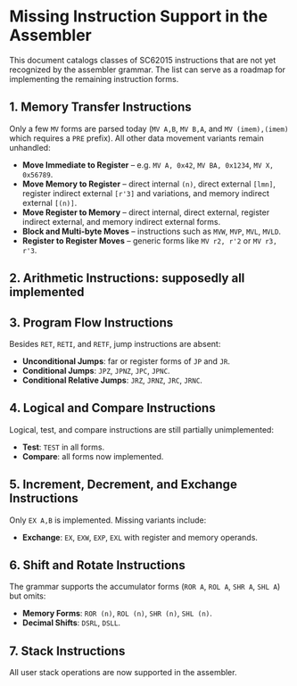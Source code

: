 # Missing Instruction Support in the Assembler

This document catalogs classes of SC62015 instructions that are not yet recognized by the assembler grammar. The list can serve as a roadmap for implementing the remaining instruction forms.

## 1. Memory Transfer Instructions
Only a few `MV` forms are parsed today (`MV A,B`, `MV B,A`, and `MV (imem),(imem)` which requires a `PRE` prefix). All other data movement variants remain unhandled:

- **Move Immediate to Register** – e.g. `MV A, 0x42`, `MV BA, 0x1234`, `MV X, 0x56789`.
- **Move Memory to Register** – direct internal `(n)`, direct external `[lmn]`, register indirect external `[r'3]` and variations, and memory indirect external `[(n)]`.
- **Move Register to Memory** – direct internal, direct external, register indirect external, and memory indirect external forms.
- **Block and Multi-byte Moves** – instructions such as `MVW`, `MVP`, `MVL`, `MVLD`.
- **Register to Register Moves** – generic forms like `MV r2, r'2` or `MV r3, r'3`.

## 2. Arithmetic Instructions: supposedly all implemented

## 3. Program Flow Instructions
Besides `RET`, `RETI`, and `RETF`, jump instructions are absent:

- **Unconditional Jumps**: far or register forms of `JP` and `JR`.
- **Conditional Jumps**: `JPZ`, `JPNZ`, `JPC`, `JPNC`.
- **Conditional Relative Jumps**: `JRZ`, `JRNZ`, `JRC`, `JRNC`.

## 4. Logical and Compare Instructions
Logical, test, and compare instructions are still partially unimplemented:

- **Test**: `TEST` in all forms.
- **Compare**: all forms now implemented.

## 5. Increment, Decrement, and Exchange Instructions
Only `EX A,B` is implemented. Missing variants include:

- **Exchange**: `EX`, `EXW`, `EXP`, `EXL` with register and memory operands.

## 6. Shift and Rotate Instructions
The grammar supports the accumulator forms (`ROR A`, `ROL A`, `SHR A`, `SHL A`) but omits:

- **Memory Forms**: `ROR (n)`, `ROL (n)`, `SHR (n)`, `SHL (n)`.
- **Decimal Shifts**: `DSRL`, `DSLL`.

## 7. Stack Instructions
All user stack operations are now supported in the assembler.

